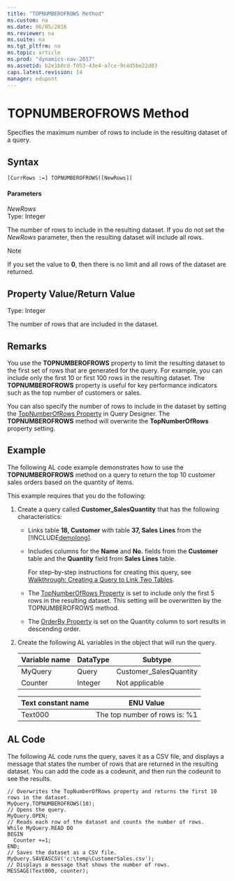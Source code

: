 ```yaml
---
title: "TOPNUMBEROFROWS Method"
ms.custom: na
ms.date: 06/05/2016
ms.reviewer: na
ms.suite: na
ms.tgt_pltfrm: na
ms.topic: article
ms.prod: "dynamics-nav-2017"
ms.assetid: b2e1b0cd-f053-43e4-a7ce-9c4d5be22d83
caps.latest.revision: 14
manager: edupont
---
```

# TOPNUMBEROFROWS Method
Specifies the maximum number of rows to include in the resulting dataset of a query.  
  
## Syntax  
  
```  
[CurrRows :=] TOPNUMBEROFROWS([NewRows]]  
```  
  
#### Parameters  
 *NewRows*  
 Type: Integer  
  
 The number of rows to include in the resulting dataset. If you do not set the *NewRows* parameter, then the resulting dataset will include all rows.  
  
> [!NOTE]  
>  If you set the value to **0**, then there is no limit and all rows of the dataset are returned.  
  
## Property Value/Return Value  
 Type: Integer  
  
 The number of rows that are included in the dataset.  
  
## Remarks  
 You use the **TOPNUMBEROFROWS** property to limit the resulting dataset to the first set of rows that are generated for the query. For example, you can include only the first 10 or first 100 rows in the resulting dataset. The **TOPNUMBEROFROWS** property is useful for key performance indicators such as the top number of customers or sales.  
  
 You can also specify the number of rows to include in the dataset by setting the [TopNumberOfRows Property](../devenv-TopNumberOfRows-Property.md) in Query Designer. The **TOPNUMBEROFROWS** method will overwrite the **TopNumberOfRows** property setting.  
  
## Example  
 The following AL code example demonstrates how to use the **TOPNUMBEROFROWS** method on a query to return the top 10 customer sales orders based on the quantity of items.  
  
 This example requires that you do the following:  
  
1.  Create a query called **Customer\_SalesQuantity** that has the following characteristics:  
  
    -   Links table **18, Customer** with table **37, Sales Lines** from the [!INCLUDE[demolong](includes/demolong_md.md)].  
  
    -   Includes columns for the **Name** and **No.** fields from the **Customer** table and the **Quantity** field from **Sales Lines** table.  
  
         For step-by-step instructions for creating this query, see [Walkthrough: Creating a Query to Link Two Tables](Walkthrough--Creating-a-Query-to-Link-Two-Tables.md).  
  
    -   The [TopNumberOfRows Property](../devenv-TopNumberOfRows-Property.md) is set to include only the first 5 rows in the resulting dataset. This setting will be overwritten by the TOPNUMBEROFROWS method.  
  
    -   The [OrderBy Property](../devenv-OrderBy-Property.md) is set on the Quantity column to sort results in descending order.  
  
2.  Create the following AL variables in the object that will run the query.  
  
    |Variable name|DataType|Subtype|  
    |-------------------|--------------|-------------|  
    |MyQuery|Query|Customer\_SalesQuantity|  
    |Counter|Integer|Not applicable|  
  
    |Text constant name|ENU Value|  
    |------------------------|---------------|  
    |Text000|The top number of rows is: %1|  
  
## AL Code  
 The following AL code runs the query, saves it as a CSV file, and displays a message that states the number of rows that are returned in the resulting dataset. You can add the code as a codeunit, and then run the codeunit to see the results.  
  
```  
// Overwrites the TopNumberOfRows property and returns the first 10 rows in the dataset.  
MyQuery.TOPNUMBEROFROWS(10);  
// Opens the query.  
MyQuery.OPEN;  
// Reads each row of the dataset and counts the number of rows.  
While MyQuery.READ DO  
BEGIN  
  Counter +=1;  
END;  
// Saves the dataset as a CSV file.  
MyQuery.SAVEASCSV('c:\temp\CustomerSales.csv');  
// Displays a message that shows the number of rows.  
MESSAGE(Text000, counter);  
```